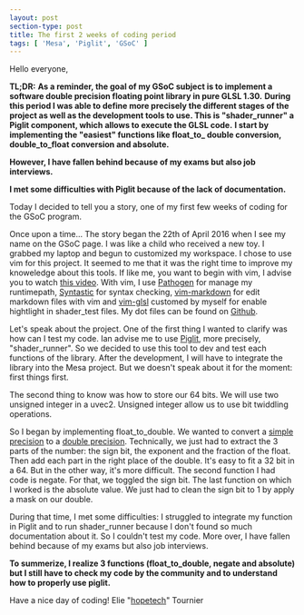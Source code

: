 ```yaml
---
layout: post
section-type: post
title: The first 2 weeks of coding period
tags: [ 'Mesa', 'Piglit', 'GSoC' ]
---
```


Hello everyone,

**TL;DR:**
**As a reminder, the goal of my GSoC subject is to implement a software double precision floating point library in pure GLSL 1.30.**
**During this period I was able to define more precisely the different stages of the project as well as the development tools to use. This is "shader\_runner" a Piglit component, which allows to execute the GLSL code.**
**I start by implementing the "easiest" functions like float\_to\_ double conversion, double\_to\_float conversion and absolute.**

**However, I have fallen behind because of my exams but also job interviews.**

**I met some difficulties with Piglit because of the lack of documentation.**

Today I decided to tell you a story, one of my first few weeks of coding for the GSoC program.

Once upon a time...
The story began the 22th of April 2016 when I see my name on the GSoC page. I was like a child who received a new toy.
I grabbed my laptop and begun to customized my workspace. I chose to use vim for this project. It seemed to me that it was the right time to improve my knoweledge about this tools. If like me, you want to begin with vim, I advise you to watch [this video](https://www.youtube.com/watch?v=_NUO4JEtkDw). 
With vim, I use [Pathogen](https://github.com/tpope/vim-pathogen) for manage my runtimepath, [Syntastic](https://github.com/scrooloose/syntastic) for syntax checking, [vim-markdown](https://github.com/tpope/vim-markdown) for edit markdown files with vim and [vim-glsl](https://github.com/tikhomirov/vim-glsl) customed by myself for enable hightlight in shader_test files.
My dot files can be found on [Github](https://github.com/Hopetech/dotFiles).

Let's speak about the project.
One of the first thing I wanted to clarify was how can I test my code. Ian advise me to use [Piglit](https://piglit.freedesktop.org/), more precisely, "shader_runner". So we decided to use this tool to dev and test each functions of the library.
After the development, I will have to integrate the library into the Mesa project. But we doesn't speak about it for the moment: first things first.

The second thing to know was how to store our 64 bits. We will use two unsigned integer in a uvec2. Unsigned integer allow us to use bit twiddling operations.

So I began by implementing float\_to\_double. We wanted to convert a [simple precision](https://en.wikipedia.org/wiki/Single-precision_floating-point_format) to a [double precision](https://en.wikipedia.org/wiki/Double-precision_floating-point_format).
Technically, we just had to extract the 3 parts of the number: the sign bit, the exponent and the fraction of the float. Then add each part in the right place of the double. It's easy to fit a 32 bit in a 64. But in the other way, it's more difficult.
The second function I had code is negate. For that, we toggled the sign bit.
The last function on which I worked is the absolute value. We just had to clean the sign bit to 1 by apply a mask on our double.

During that time, I met some difficulties:
I struggled to integrate my function in Piglit and to run shader\_runner because I don't found so much documentation about it. So I couldn't test my code.
More over, I have fallen behind because of my exams but also job interviews.

**To summerize, I realize 3 functions (float\_to\_double, negate and absolute) but I still have to check my code by the community and to understand how to properly use piglit.**

Have a nice day of coding!
Elie "[hopetech](https://github.com/Hopetech)" Tournier
